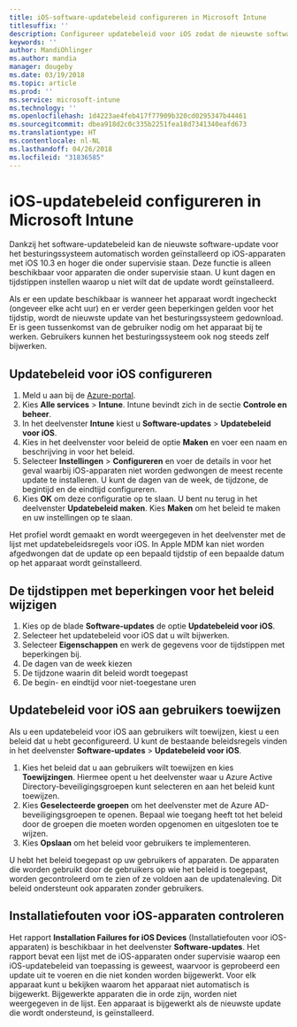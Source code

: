 ```yaml
---
title: iOS-software-updatebeleid configureren in Microsoft Intune
titlesuffix: ''
description: Configureer updatebeleid voor iOS zodat de nieuwste software-update automatisch wordt geïnstalleerd door iOS-apparaten die onder supervisie staan.
keywords: ''
author: MandiOhlinger
ms.author: mandia
manager: dougeby
ms.date: 03/19/2018
ms.topic: article
ms.prod: ''
ms.service: microsoft-intune
ms.technology: ''
ms.openlocfilehash: 1d4223ae4feb417f77909b320cd0295347b44461
ms.sourcegitcommit: dbea918d2c0c335b2251fea18d7341340eafd673
ms.translationtype: HT
ms.contentlocale: nl-NL
ms.lasthandoff: 04/26/2018
ms.locfileid: "31836585"
---
```

# <a name="configure-ios-update-policies-in-microsoft-intune"></a>iOS-updatebeleid configureren in Microsoft Intune

Dankzij het software-updatebeleid kan de nieuwste software-update voor het besturingssysteem automatisch worden geïnstalleerd op iOS-apparaten met iOS 10.3 en hoger die onder supervisie staan. Deze functie is alleen beschikbaar voor apparaten die onder supervisie staan. U kunt dagen en tijdstippen instellen waarop u niet wilt dat de update wordt geïnstalleerd. 

Als er een update beschikbaar is wanneer het apparaat wordt ingecheckt (ongeveer elke acht uur) en er verder geen beperkingen gelden voor het tijdstip, wordt de nieuwste update van het besturingssysteem gedownload. Er is geen tussenkomst van de gebruiker nodig om het apparaat bij te werken. Gebruikers kunnen het besturingssysteem ook nog steeds zelf bijwerken.

## <a name="configure-the-ios-update-policy"></a>Updatebeleid voor iOS configureren
1. Meld u aan bij de [Azure-portal](https://portal.azure.com).
2. Kies **Alle services** > **Intune**. Intune bevindt zich in de sectie **Controle en beheer**.
3. In het deelvenster **Intune** kiest u **Software-updates** > **Updatebeleid voor iOS**.
4. Kies in het deelvenster voor beleid de optie **Maken** en voer een naam en beschrijving in voor het beleid.
5. Selecteer **Instellingen** > **Configureren** en voer de details in voor het geval waarbij iOS-apparaten niet worden gedwongen de meest recente update te installeren. U kunt de dagen van de week, de tijdzone, de begintijd en de eindtijd configureren.
6. Kies **OK** om deze configuratie op te slaan. U bent nu terug in het deelvenster **Updatebeleid maken**. Kies **Maken** om het beleid te maken en uw instellingen op te slaan.

Het profiel wordt gemaakt en wordt weergegeven in het deelvenster met de lijst met updatebeleidsregels voor iOS. In Apple MDM kan niet worden afgedwongen dat de update op een bepaald tijdstip of een bepaalde datum op het apparaat wordt geïnstalleerd. 

## <a name="change-the-restricted-times-for-the-policy"></a>De tijdstippen met beperkingen voor het beleid wijzigen

1.  Kies op de blade **Software-updates** de optie **Updatebeleid voor iOS**.
2.  Selecteer het updatebeleid voor iOS dat u wilt bijwerken.
3.  Selecteer **Eigenschappen** en werk de gegevens voor de tijdstippen met beperkingen bij.
4.  De dagen van de week kiezen
5.  De tijdzone waarin dit beleid wordt toegepast
6.  De begin- en eindtijd voor niet-toegestane uren

## <a name="assign-an-ios-update-policy-to-users"></a>Updatebeleid voor iOS aan gebruikers toewijzen

Als u een updatebeleid voor iOS aan gebruikers wilt toewijzen, kiest u een beleid dat u hebt geconfigureerd. U kunt de bestaande beleidsregels vinden in het deelvenster **Software-updates** > **Updatebeleid voor iOS**.

1. Kies het beleid dat u aan gebruikers wilt toewijzen en kies **Toewijzingen**. Hiermee opent u het deelvenster waar u Azure Active Directory-beveiligingsgroepen kunt selecteren en aan het beleid kunt toewijzen.
2. Kies **Geselecteerde groepen** om het deelvenster met de Azure AD-beveiligingsgroepen te openen. Bepaal wie toegang heeft tot het beleid door de groepen die moeten worden opgenomen en uitgesloten toe te wijzen.
3. Kies **Opslaan** om het beleid voor gebruikers te implementeren.

U hebt het beleid toegepast op uw gebruikers of apparaten. De apparaten die worden gebruikt door de gebruikers op wie het beleid is toegepast, worden gecontroleerd om te zien of ze voldoen aan de updatenaleving. Dit beleid ondersteunt ook apparaten zonder gebruikers.

## <a name="monitor-ios-device-installation-failures"></a>Installatiefouten voor iOS-apparaten controleren
<!-- 1352223 -->
Het rapport **Installation Failures for iOS Devices** (Installatiefouten voor iOS-apparaten) is beschikbaar in het deelvenster **Software-updates**. Het rapport bevat een lijst met de iOS-apparaten onder supervisie waarop een iOS-updatebeleid van toepassing is geweest, waarvoor is geprobeerd een update uit te voeren en die niet konden worden bijgewerkt. Voor elk apparaat kunt u bekijken waarom het apparaat niet automatisch is bijgewerkt. Bijgewerkte apparaten die in orde zijn, worden niet weergegeven in de lijst. Een apparaat is bijgewerkt als de nieuwste update die wordt ondersteund, is geïnstalleerd.

